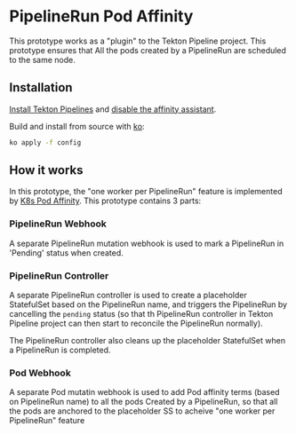 # PipelineRun Pod Affinity

This prototype works as a "plugin" to the Tekton Pipeline project. This prototype ensures that All the pods created by a PipelineRun are scheduled 
to the same node.

## Installation
[Install Tekton Pipelines](https://github.com/tektoncd/pipeline/blob/main/docs/install.md)
and [disable the affinity assistant](https://github.com/tektoncd/pipeline/blob/main/docs/additional-configs.md#customizing-the-pipelines-controller-behavior).

Build and install from source with [ko](https://ko.build/):

```sh
ko apply -f config
```

## How it works
In this prototype, the "one worker per PipelineRun" feature is implemented by [K8s Pod Affinity](https://kubernetes.io/docs/concepts/scheduling-eviction/assign-pod-node/#inter-pod-affinity-and-anti-affinity). 
This prototype contains 3 parts:

### PipelineRun Webhook
A separate PipelineRun mutation webhook is used to mark a PipelineRun in 'Pending' status when created.

### PipelineRun Controller
A separate PipelineRun controller is used to create a placeholder StatefulSet based on the PipelineRun name, 
and triggers the PipelineRun by cancelling the `pending` status (so that th PipelineRun controller in Tekton Pipeline project
can then start to reconcile the PipelineRun normally).

The PipelineRun controller also cleans up the placeholder StatefulSet when a PipelineRun is completed.

### Pod Webhook
A separate Pod mutatin webhook is used to add Pod affinity terms (based on PipelineRun name) to all the pods Created by a PipelineRun, 
so that all the pods are anchored to the placeholder SS to acheive "one worker per PipelineRun" feature